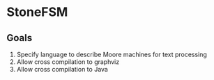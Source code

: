 # StoneFSM
## Goals
1. Specify language to describe Moore machines for text processing
1. Allow cross compilation to graphviz
1. Allow cross compilation to Java
